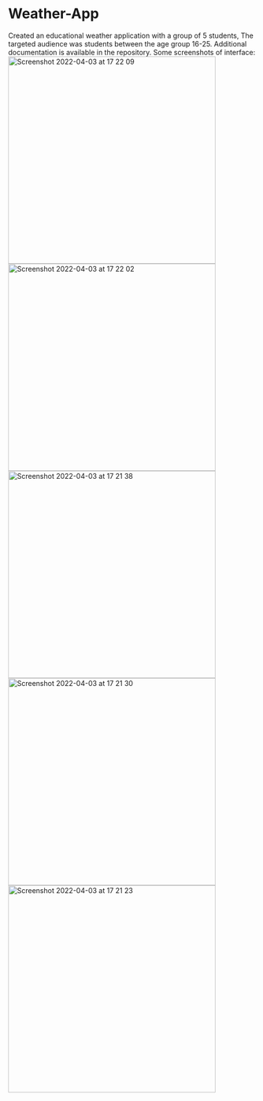# Weather-App
Created an educational weather application with a group of 5 students, The targeted audience was students between the age group 16-25. Additional documentation is available in the repository.
Some screenshots of interface:
<img width="421" alt="Screenshot 2022-04-03 at 17 22 09" src="https://user-images.githubusercontent.com/70515316/161437722-8d792acc-2e23-4882-941e-fada678d816e.png">
<img width="421" alt="Screenshot 2022-04-03 at 17 22 02" src="https://user-images.githubusercontent.com/70515316/161437726-7d72dc37-540c-47cc-a33a-ec2b8d65d34a.png">
<img width="421" alt="Screenshot 2022-04-03 at 17 21 38" src="https://user-images.githubusercontent.com/70515316/161437732-56706a3e-f884-445d-88fa-aaa9e77448aa.png">
<img width="421" alt="Screenshot 2022-04-03 at 17 21 30" src="https://user-images.githubusercontent.com/70515316/161437736-61255570-880f-4d47-a853-5b9749b16913.png">
<img width="421" alt="Screenshot 2022-04-03 at 17 21 23" src="https://user-images.githubusercontent.com/70515316/161437748-09a446ec-2798-4232-97e5-273d3c948e40.png">

